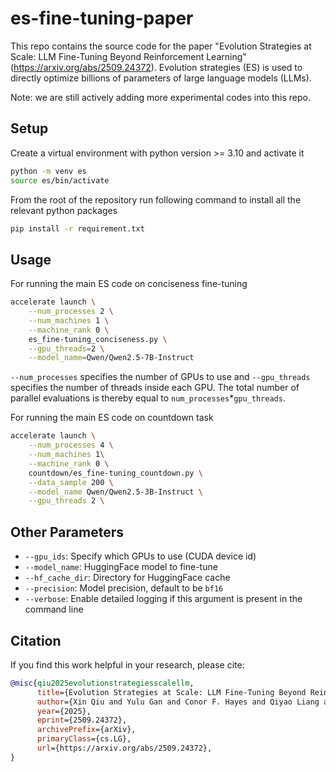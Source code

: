 # es-fine-tuning-paper
This repo contains the source code for the paper "Evolution Strategies at Scale: LLM Fine-Tuning Beyond Reinforcement Learning" (https://arxiv.org/abs/2509.24372). Evolution strategies (ES) is used to directly optimize billions of parameters of large language models (LLMs).

Note: we are still actively adding more experimental codes into this repo.

## Setup
Create a virtual environment with python version >= 3.10 and activate it
```bash
python -m venv es
source es/bin/activate
```

From the root of the repository run following command to install all the relevant python packages
```bash
pip install -r requirement.txt
```

## Usage
For running the main ES code on conciseness fine-tuning

```bash
accelerate launch \
    --num_processes 2 \
    --num_machines 1 \
    --machine_rank 0 \
    es_fine-tuning_conciseness.py \
    --gpu_threads=2 \
    --model_name=Qwen/Qwen2.5-7B-Instruct
```

`--num_processes` specifies the number of GPUs to use and `--gpu_threads` specifies the number of threads inside each GPU. The total number of parallel evaluations is thereby equal to `num_processes`*`gpu_threads`.

For running the main ES code on countdown task
```bash
accelerate launch \
    --num_processes 4 \
    --num_machines 1\
    --machine_rank 0 \
    countdown/es_fine-tuning_countdown.py \
    --data_sample 200 \
    --model_name Qwen/Qwen2.5-3B-Instruct \
    --gpu_threads 2 \
```

## Other Parameters

- `--gpu_ids`: Specify which GPUs to use (CUDA device id)
- `--model_name`: HuggingFace model to fine-tune
- `--hf_cache_dir`: Directory for HuggingFace cache
- `--precision`: Model precision, default to be `bf16`
- `--verbose`: Enable detailed logging if this argument is present in the command line


## Citation

If you find this work helpful in your research, please cite:

```bibtex
@misc{qiu2025evolutionstrategiesscalellm,
      title={Evolution Strategies at Scale: LLM Fine-Tuning Beyond Reinforcement Learning}, 
      author={Xin Qiu and Yulu Gan and Conor F. Hayes and Qiyao Liang and Elliot Meyerson and Babak Hodjat and Risto Miikkulainen},
      year={2025},
      eprint={2509.24372},
      archivePrefix={arXiv},
      primaryClass={cs.LG},
      url={https://arxiv.org/abs/2509.24372}, 
}
```
